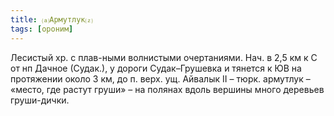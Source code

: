```yaml
---
title: ⒜Армутлук⒵
tags: [ороним]
---
```


Лесистый хр. с плав-ными волнистыми очертаниями. Нач. в 2,5 км к С от нп Дачное
(Судак.), у дороги Судак–Грушевка и тянется к ЮВ на протяжении около 3 км, до п.
верх. ущ. Айвалык II – тюрк. армутлук – «место, где растут груши» – на полянах
вдоль вершины много деревьев груши-дички.
